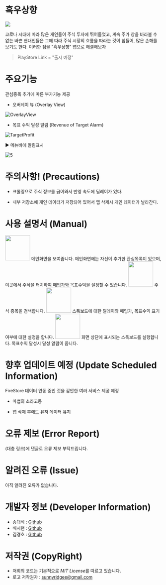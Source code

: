 # 흑우상향

<img src="https://user-images.githubusercontent.com/37203016/106876573-2d7ee180-671b-11eb-98f8-5603d4735b13.png">

코로나 시대에 따라 많은 개인들이 주식 투자에 뛰어들었고, 계속 주가 창을 바라볼 수 없는 바쁜 현대인들은 그에 따라 주식 시장의 흐름을 따라는 것이 힘들어, 많은 손해를 보기도 한다. 이러한 점을 "흑우상향" 앱으로 해결해보자  
> PlayStore Link = "출시 예정"  

# 주요기능
관심종목 추가에 따른 부가기능 제공

* 오버레이 뷰 (Overlay View)

![OverlayView](https://user-images.githubusercontent.com/38196821/106883752-c1ed4200-6723-11eb-9146-56b80e76eb3e.gif)

* 목표 수익 달성 알림 (Revenue of Target Alarm)

![TargetProfit](https://user-images.githubusercontent.com/38196821/106883707-b26df900-6723-11eb-8342-efb6d7b3e4a9.gif)


▶ 메뉴바에 알림표시

![5](https://user-images.githubusercontent.com/38196821/106883813-d8939900-6723-11eb-9130-511afe693ec3.jpg)

# 주의사항! (Precautions)
* 크롤링으로 주식 정보를 긁어와서 반영 속도에 딜레이가 있다.

* 내부 저장소에 개인 데이터가 저장되어 있어서 앱 삭제시 개인 데이터가 날라간다.  

# 사용 설명서 (Manual)
<img src="https://github.com/Team-NeedFor/StockOverlay/blob/master/app/src/main/res/drawable-v24/bottom_ic_bookmarkstock.png?raw=true" width = "80">
메인화면을 보여줍니다. 메인화면에는 자신이 추가한 관심목록이 있으며, 이곳에서 주식을 터치하여 매입가와 목표수익을 설정할 수 있습니다.


<img src="https://github.com/Team-NeedFor/StockOverlay/blob/master/app/src/main/res/drawable-v24/bottom_ic_search.png?raw=true" width = "80">
주식 종목을 검색합니다.


<img src="https://github.com/Team-NeedFor/StockOverlay/blob/master/app/src/main/res/drawable-v24/bottom_ic_setting.png?raw=true" width = "80">
스톡보드에 대한 딜레이와 매입가, 목표수익 표기 여부에 대한 설정을 합니다.


<img src="https://github.com/Team-NeedFor/StockOverlay/blob/master/app/src/main/res/drawable-v24/ic_up.png?raw=true" width = "80">
화면 상단에 표시되는 스톡보드를 실행합니다. 목표수익 달성시 달성 알람이 옵니다.


# 향후 업데이트 예정 (Update Scheduled Information)
FireStore 데이터 연동 중인 것을 감안한 여러 서비스 제공 예정    
* 마법의 소라고동

* 앱 삭제 후에도 유저 데이터 유지

# 오류 제보 (Error Report)
(대충 링크)에 댓글로 오류 제보 부탁드립니다.

# 알려진 오류 (Issue)
아직 알려진 오류가 없습니다.

# 개발자 정보 (Developer Information)
* 송대석 : [Github](https://github.com/DaeSeokSong)  
* 배시현 : [Github](https://github.com/bbaesi)  
* 김경호 : [Github](https://github.com/ykm989)  

# 저작권 (CopyRight)
* 저희의 코드는 기본적으로 *MIT License*를 따르고 있습니다.  
* 로고 저작권자 : sunnyridgee@gmail.com

